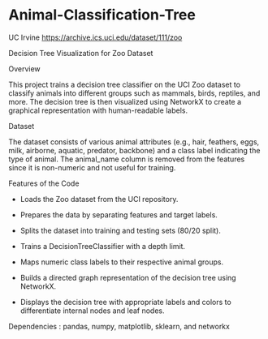 # Animal-Classification-Tree
UC Irvine https://archive.ics.uci.edu/dataset/111/zoo 

Decision Tree Visualization for Zoo Dataset

Overview

This project trains a decision tree classifier on the UCI Zoo dataset to classify animals into different groups such as mammals, birds, reptiles, and more. The decision tree is then visualized using NetworkX to create a graphical representation with human-readable labels.

Dataset

The dataset consists of various animal attributes (e.g., hair, feathers, eggs, milk, airborne, aquatic, predator, backbone) and a class label indicating the type of animal. The animal_name column is removed from the features since it is non-numeric and not useful for training.

Features of the Code

- Loads the Zoo dataset from the UCI repository.

- Prepares the data by separating features and target labels.

- Splits the dataset into training and testing sets (80/20 split).

- Trains a DecisionTreeClassifier with a depth limit.

- Maps numeric class labels to their respective animal groups.

- Builds a directed graph representation of the decision tree using NetworkX.

- Displays the decision tree with appropriate labels and colors to differentiate internal nodes and leaf nodes.


Dependencies : pandas, numpy, matplotlib, sklearn, and networkx
